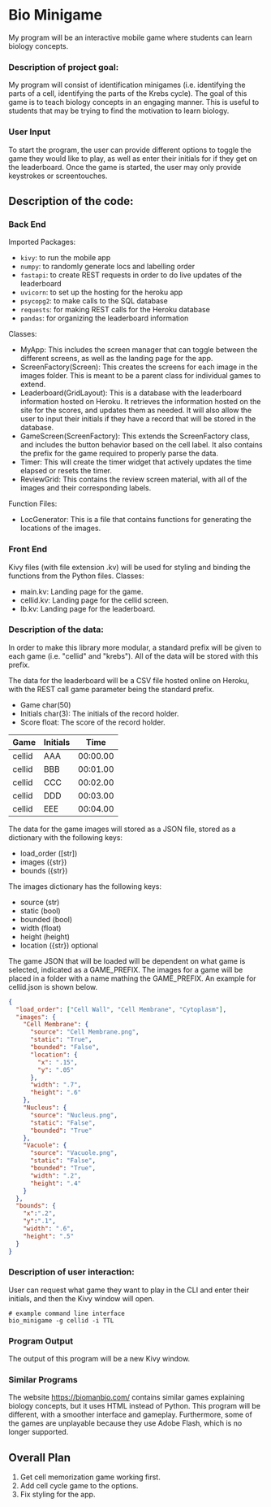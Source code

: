 # Bio Minigame
My program will be an interactive mobile game where students can learn biology concepts.

### Description of project goal:
My program will consist of identification minigames (i.e. identifying the parts of a cell, identifying the parts of the Krebs cycle). The goal of this game is to teach biology concepts in an engaging manner. This is useful to students that may be trying to find the motivation to learn biology.

### User Input
To start the program, the user can provide different options to toggle the game they would like to play, as well as enter their initials for if they get on the leaderboard. Once the game is started, the user may only provide keystrokes or screentouches.

## Description of the code:

### Back End
Imported Packages:
 - `kivy`: to run the mobile app
 - `numpy`: to randomly generate locs and labelling order
 - `fastapi`: to create REST requests in order to do live updates of the leaderboard
 - `uvicorn`: to set up the hosting for the heroku app
 - `psycopg2`: to make calls to the SQL database
 - `requests`: for making REST calls for the Heroku database
 - `pandas`: for organizing the leaderboard information

Classes:
 - MyApp: This includes the screen manager that can toggle between the different screens, as well as the landing page for the app.
 - ScreenFactory(Screen): This creates the screens for each image in the images folder. This is meant to be a parent class for individual games to extend.
 - Leaderboard(GridLayout): This is a database with the leaderboard information hosted on Heroku. It retrieves the information hosted on the site for the scores, and updates them as needed. It will also allow the user to input their initials if they have a record that will be stored in the database.
 - GameScreen(ScreenFactory): This extends the ScreenFactory class, and includes the button behavior based on the cell label. It also contains the prefix for the game required to properly parse the data.
 - Timer: This will create the timer widget that actively updates the time elapsed or resets the timer.
 - ReviewGrid: This contains the review screen material, with all of the images and their corresponding labels.

Function Files:
 - LocGenerator: This is a file that contains functions for generating the locations of the images.

### Front End
Kivy files (with file extension .kv) will be used for styling and binding the functions from the Python files.
Classes:
 - main.kv: Landing page for the game.
 - cellid.kv: Landing page for the cellid screen.
 - lb.kv: Landing page for the leaderboard.

### Description of the data:
In order to make this library more modular, a standard prefix will be given to each game (i.e. "cellid" and "krebs"). All of the data will be stored with this prefix.

The data for the leaderboard will be a CSV file hosted online on Heroku, with the REST call game parameter being the standard prefix.
- Game char(50)
- Initials char(3): The initials of the record holder.
- Score float: The score of the record holder.

|  Game  | Initials | Time     |
|--------|----------|----------|
| cellid | AAA      | 00:00.00 |
| cellid | BBB      | 00:01.00 |
| cellid | CCC      | 00:02.00 |
| cellid | DDD      | 00:03.00 |
| cellid | EEE      | 00:04.00 |

The data for the game images will stored as a JSON file, stored as a dictionary with the following keys:
- load_order ([str])
- images ({str})
- bounds ({str})

The images dictionary has the following keys:
- source (str)
- static (bool)
- bounded (bool)
- width (float)
- height (height)
- location ({str}) optional

The game JSON that will be loaded will be dependent on what game is selected, indicated as a GAME_PREFIX. The images for a game will be placed in a folder with a name mathing the GAME_PREFIX. An example for cellid.json is shown below.

```json
{
  "load_order": ["Cell Wall", "Cell Membrane", "Cytoplasm"],
  "images": {
    "Cell Membrane": {
      "source": "Cell Membrane.png",
      "static": "True",
      "bounded": "False",
      "location": {
        "x": ".15",
        "y": ".05"
      },
      "width": ".7",
      "height": ".6"
    },
    "Nucleus": {
      "source": "Nucleus.png",
      "static": "False",
      "bounded": "True"
    },
    "Vacuole": {
      "source": "Vacuole.png",
      "static": "False",
      "bounded": "True",
      "width": ".2",
      "height": ".4"
    }
  },
  "bounds": {
    "x":".2",
    "y":".1",
    "width": ".6",
    "height": ".5"
  }
}
```

### Description of user interaction:
User can request what game they want to play in the CLI and enter their initials, and then the Kivy window will open.
```
# example command line interface
bio_minigame -g cellid -i TTL
```

### Program Output
The output of this program will be a new Kivy window.

### Similar Programs
The website https://biomanbio.com/ contains similar games explaining biology concepts, but it uses HTML instead of Python. This program will be different, with a smoother interface and gameplay. Furthermore, some of the games are unplayable because they use Adobe Flash, which is no longer supported.

## Overall Plan
1. Get cell memorization game working first.
2. Add cell cycle game to the options.
3. Fix styling for the app.
